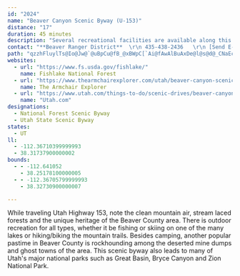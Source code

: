 ```yaml
---
id: "2024"
name: "Beaver Canyon Scenic Byway (U-153)"
distance: "17"
duration: 45 minutes
description: "Several recreational facilities are available along this route. The Tushar Mountain Range provides year-round recreation, and Elk Mountain Ski and Summer Resort offers skiing in the winter and golf in the summer. Beaver Canyon is a fall color favorite."
contact: "**Beaver Ranger District**  \r\n 435-438-2436   \r\n [Send E-mail](mailto:jmoffit@fs.fed.us )"
path: "qzzhFluylTs@Io@Jw@`@uBpCu@fB_@xBWpC[`Ai@fAwAlBuAxDe@l@s@d@_CNaEc@aJ[y@Qy@Wy@m@uEaF}@w@o@[g@@]\\Wj@?l@JfA^jBvAzE~@`CbAlBxBbCbAn@lDpA~A~@xA`Bb@vA`@dCLtGTrAh@~ANfABrGGhJf@vEdAtD`HxG`FlFtAt@rAlAvJpMrE`H`DvFlC|DnGnHXpAAzBYpB]lFFxAn@zAdClEzH`L|ExF|D|GbBdIxC`HvAtI@~@Er@UjAc@n@i@b@}ATuBMiDh@q@ZW^Mj@E`AHrAj@jArPtTrAfCpA`GfPny@nAtDxBtFpIlSx@~A~OvWx@jAx@x@~@f@|GlCrAz@dApAbCxD|@dAxPvN~BdApBX~@EjB_@vCH~B_@|@Fb@Xj@xAh@lDd@x@`Aj@~Af@fEjC~B~@bAzAoAnKaAvDGx@Jx@h@zAd@l@`Aj@jA^rBlA|B~DdBjD^|BNxDNp@`@j@b@f@tSzPTj@r@tCr@zBfAvAbBjAdChAt@Th@`@d@~@^jB?l@_@hDCpAZrEVlC\\rAn@lAhB~ApDzBpApAr@dAlAxEt@bFH|@IlAOdAiA~Cu@vDmA~CD~AUdEJr@l@xAD~@Kr@i@dAc@zAEpA|FbTNfBIxAUzAEpADl@Nj@nA~BLl@?rA^pA`@f@RRb@DdAGl@e@b@w@ZuA~@sGEeAc@m@e@_@s@Mo@e@Uq@Cm@HqCKiA]kAmBkFAoATs@d@k@\\K^Bz@b@zD~E^~@Hd@Cr@HfAdBhBRf@XvQTjArAnEH~@SjCRf@^h@|B`Bj@r@bCxHv@f@tBXh@R^h@^rAD`BQrBDjBr@`Bt@jAXfA@^At@c@rDIhBkAfHExAJrAJx@f@lA~AnCj@|ALl@EpBJr@Xl@rB~ARd@IzBy@jEAfCFz@hBlIX`CHdBE|C]fCR~PGpFw@nTCbCn@hAn@h@bAtAb@tAh@jEV`@bAp@pE`B~ClBpAj@xBl@hB|Ar@tAt@rBBv@I`Bc@tBObCXzAbB~AXl@Jr@Eb@Ul@BdAtAxAnC~@h@fAn@lDl@dB~ChHnBdFl@rBr@fFNxFIlCKhBSbASX_CfBkKtGyCpDoFzFiGrFsG`FmAxAeAjB{AxAuA~@qOnFoK`DuJlDeFxAqCvAiDjCcBn@uHJcB`@q@|@{@`BsNv[qCdD{AfDyBlHi@fCGr@N~CAlAOjAs@tB[p@wClDU~@k@`Hm@xEI`C?lF]vAgAbC]bA_@zCHtJ]rLHxAZrCBlAIjAeBhFmAjEsBbE_BxFs@`Dw@xI?r@pArH^rCr@nKHzIIfJHjFXnEzAja@b@rEhA~Br@z@z@|@rAz@vBVnFDx@NbAh@hA`C\\~Cn@hJPlHAlKGlIOpEEdGYnMKlJEtQLr~@Vn~@"
websites:
  - url: "https://www.fs.usda.gov/fishlake/"
    name: Fishlake National Forest
  - url: "https://www.thearmchairexplorer.com/utah/beaver-canyon-scenic-byway.php"
    name: The Armchair Explorer
  - url: "https://www.utah.com/things-to-do/scenic-drives/beaver-canyon-scenic-drives-and-byways/"
    name: "Utah.com"
designations:
  - National Forest Scenic Byway
  - Utah State Scenic Byway
states:
  - UT
ll:
  - -112.36710399999993
  - 38.31737900000002
bounds:
  - - -112.641052
    - 38.25178100000005
  - - -112.36705799999993
    - 38.32730900000007

---
```


While traveling Utah Highway 153, note the clean mountain air, stream laced forests and the unique heritage of the Beaver County area. There is outdoor recreation for all types, whether it be fishing or skiing on one of the many lakes or hiking/biking the mountain trails. Besides camping, another popular pastime in Beaver County is rockhounding among the deserted mine dumps and ghost towns of the area. This scenic byway also leads to many of Utah's major national parks such as Great Basin, Bryce Canyon and Zion National Park.
